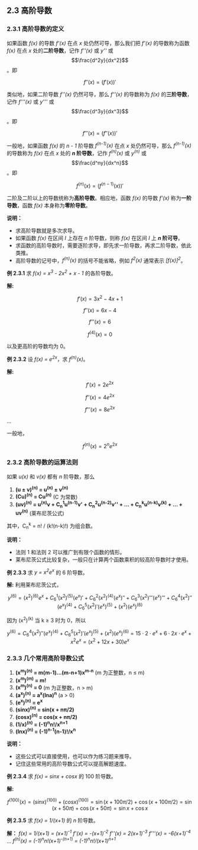 
## 2.3 高阶导数

### 2.3.1 高阶导数的定义

如果函数 *f(x)* 的导数 *f'(x)* 在点 *x* 处仍然可导，那么我们把 *f'(x)* 的导数称为函数 *f(x)* 在点 *x* 处的**二阶导数**，记作 *f''(x)* 或 *y''* 或 $$\frac{d^2y}{dx^2}$$。即

$$f''(x) = (f'(x))'$$

类似地，如果二阶导数 *f''(x)* 仍然可导，那么 *f''(x)* 的导数称为 *f(x)* 的**三阶导数**，记作 *f'''(x)* 或 *y'''* 或 $$\frac{d^3y}{dx^3}$$。即

$$f'''(x) = (f''(x))'$$

一般地，如果函数 *f(x)* 的 *n - 1* 阶导数 *f<sup>(n-1)</sup>(x)* 在点 *x* 处仍然可导，那么 *f<sup>(n-1)</sup>(x)* 的导数称为 *f(x)* 在点 *x* 处的 ***n* 阶导数**，记作 *f<sup>(n)</sup>(x)* 或 *y<sup>(n)</sup>* 或 $$\frac{d^ny}{dx^n}$$。即

$$f^{(n)}(x) = (f^{(n-1)}(x))'$$

二阶及二阶以上的导数统称为**高阶导数**。相应地，函数 *f(x)* 的导数 *f'(x)* 称为**一阶导数**，函数 *f(x)* 本身称为**零阶导数**。

**说明：**

*   求高阶导数就是多次求导。
*   如果函数 *f(x)* 在区间 *I* 上存在 *n* 阶导数，则称 *f(x)* 在区间 *I* 上 ***n* 阶可导**。
*   求函数的高阶导数时，需要逐阶求导，即先求一阶导数，再求二阶导数，依此类推。
*   高阶导数的记号中，*f<sup>(n)</sup>(x)* 的括号不能省略，例如 *f<sup>2</sup>(x)* 通常表示 *[f(x)]<sup>2</sup>*。

**例 2.3.1**  求 *f(x) = x<sup>3</sup> - 2x<sup>2</sup> + x - 1* 的各阶导数。

**解:**

$$f'(x) = 3x^2 - 4x + 1$$

$$f''(x) = 6x - 4$$

$$f'''(x) = 6$$

$$f^{(4)}(x) = 0$$

以及更高阶的导数均为 0。

**例 2.3.2**  设 *f(x) = e<sup>2x</sup>*，求 *f<sup>(n)</sup>(x)*。

**解:**

$$f'(x) = 2e^{2x}$$

$$f''(x) = 4e^{2x}$$

$$f'''(x) = 8e^{2x}$$

...

一般地，

$$f^{(n)}(x) = 2^n e^{2x}$$

### 2.3.2 高阶导数的运算法则

如果 *u(x)* 和 *v(x)* 都有 *n* 阶导数，那么

1. **(u ± v)<sup>(n)</sup> = u<sup>(n)</sup> ± v<sup>(n)</sup>**
2. **(Cu)<sup>(n)</sup> = Cu<sup>(n)</sup>** (C 为常数)
3. **(uv)<sup>(n)</sup> = u<sup>(n)</sup>v + C<sub>n</sub><sup>1</sup>u<sup>(n-1)</sup>v' + C<sub>n</sub><sup>2</sup>u<sup>(n-2)</sup>v'' + ... + C<sub>n</sub><sup>k</sup>u<sup>(n-k)</sup>v<sup>(k)</sup> + ... + uv<sup>(n)</sup>** (莱布尼茨公式)

其中，C<sub>n</sub><sup>k</sup> = n! / (k!(n-k)!) 为组合数。

**说明：**

*   法则 1 和法则 2 可以推广到有限个函数的情形。
*   莱布尼茨公式比较复杂，一般只在计算两个函数乘积的较高阶导数时才使用。

**例 2.3.3** 求 *y = x<sup>2</sup>e<sup>x</sup>* 的 6 阶导数。

**解:**  利用莱布尼茨公式，

$$y^{(6)} = (x^2)^{(6)}e^x + C_6^1(x^2)^{(5)}(e^x)' + C_6^2(x^2)^{(4)}(e^x)'' + C_6^3(x^2)'''(e^x)''' + C_6^4(x^2)''(e^x)^{(4)} + C_6^5(x^2)'(e^x)^{(5)} + (x^2)(e^x)^{(6)}$$

因为 (x<sup>2</sup>)<sup>(k)</sup> 当 k ≥ 3 时为 0，所以

$$y^{(6)} = C_6^4(x^2)''(e^x)^{(4)} + C_6^5(x^2)'(e^x)^{(5)} + (x^2)(e^x)^{(6)} = 15 \cdot 2 \cdot e^x + 6 \cdot 2x \cdot e^x + x^2 e^x = (x^2 + 12x + 30)e^x$$

### 2.3.3 几个常用高阶导数公式

1. **(x<sup>m</sup>)<sup>(n)</sup> = m(m-1)...(m-n+1)x<sup>m-n</sup>** (m 为正整数，n ≤ m)
2. **(x<sup>m</sup>)<sup>(m)</sup> = m!**
3. **(x<sup>m</sup>)<sup>(n)</sup> = 0** (m 为正整数，n > m)
4. **(a<sup>x</sup>)<sup>(n)</sup> = a<sup>x</sup>(lna)<sup>n</sup>**  (a > 0)
5. **(e<sup>x</sup>)<sup>(n)</sup> = e<sup>x</sup>**
6. **(sinx)<sup>(n)</sup> = sin(x + nπ/2)**
7. **(cosx)<sup>(n)</sup> = cos(x + nπ/2)**
8. **(1/x)<sup>(n)</sup> = (-1)<sup>n</sup>n!/x<sup>n+1</sup>**
9. **(lnx)<sup>(n)</sup> = (-1)<sup>n-1</sup>(n-1)!/x<sup>n</sup>**

**说明：**

*   这些公式可以直接使用，也可以作为练习题来推导。
*   记住这些常用的高阶导数公式可以提高解题速度。

**例 2.3.4** 求 *f(x) = sinx + cosx* 的 100 阶导数。

**解:**

$$f^{(100)}(x) = (sinx)^{(100)} + (cosx)^{(100)} = \sin(x + 100\pi/2) + \cos(x + 100\pi/2) = \sin(x + 50\pi) + \cos(x + 50\pi) = \sin x + \cos x$$

**例 2.3.5**  求 *f(x) = 1/(x+1)* 的 *n* 阶导数。

**解：**
*f(x) = 1/(x+1) = (x+1)<sup>-1</sup>*
*f'(x) = -(x+1)<sup>-2</sup>*
*f''(x) = 2(x+1)<sup>-3</sup>*
*f'''(x) = -6(x+1)<sup>-4</sup>*
...
*f<sup>(n)</sup>(x) = (-1)<sup>n</sup>n!(x+1)<sup>-(n+1)</sup> = (-1)<sup>n</sup>n!/(x+1)<sup>n+1</sup>*

